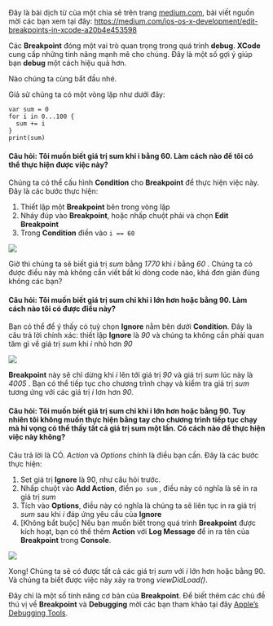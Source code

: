 Đây là bài dịch từ của một chia sẻ trên trang [medium.com](https://medium.com), bài viết nguồn mời các bạn xem tại đây: https://medium.com/ios-os-x-development/edit-breakpoints-in-xcode-a20b4e453598

Các **Breakpoint** đóng một vai trò quan trọng trong quá trình **debug**.
**XCode** cung cấp những tính năng mạnh mẽ cho chúng. Đây là một số gợi ý giúp bạn **debug** một cách hiệu quả hơn.

Nào chúng ta cùng bắt đầu nhé.

Giả sử chúng ta có một vòng lặp như dưới đây:

```
var sum = 0
for i in 0...100 {
  sum += i
}
print(sum)
```

#### Câu hỏi: Tôi muốn biết giá trị sum khi i bằng 60. Làm cách nào để tôi có thể thực hiện được việc này?

Chúng ta có thể cấu hình **Condition** cho **Breakpoint** để thực hiện việc này. Đây là các bước thực hiện:

1. Thiết lập một **Breakpoint** bên trong vòng lặp
2. Nháy đúp vào **Breakpoint**, hoặc nhấp chuột phải và chọn **Edit Breakpoint**
3. Trong **Condition** điền vào `i == 60`

![](https://images.viblo.asia/ef0ad716-a286-4cce-b856-8504f2d0f2f7.png)

Giờ thì chúng ta sẽ biết giá trị *sum* bằng *1770* khi *i*  bằng *60* . Chúng ta có được điều này mà không cần viết bất kì dòng code nào, khá đơn giản đúng không các bạn?

#### Câu hỏi: Tôi muốn biết giá trị sum chỉ khi i lớn hơn hoặc bằng 90. Làm cách nào tôi có được điều này?
Bạn có thể để ý thấy có tuỳ chọn **Ignore** nằm bên dưới **Condition**. Đây là câu trả lời chính xác: thiết lập **Ignore** là *90* và chúng ta không cần phải quan tâm gì về giá trị *sum*  khi *i* nhỏ hơn *90* 

![](https://images.viblo.asia/cba49eb1-adb3-4125-9c8d-47dab350ed92.png)

**Breakpoint** này sẽ chỉ dừng khi *i* lên tới giá trị *90*  và giá trị *sum* lúc này là *4005* . Bạn có thể tiếp tục cho chương trình chạy và kiểm tra giá trị *sum*  tương ứng với các giá trị *i* lơn hơn *90*.

#### Câu hỏi: Tôi muốn biết giá trị sum chỉ khi i lớn hơn hoặc bằng 90. Tuy nhiên tôi không muốn thực hiện bằng tay cho chương trình tiếp tục chạy mà hi vọng có thể thấy tất cả giá trị sum một lần. Có cách nào để thực hiện việc này không?

Câu trả lời là CÓ. *Action* và *Options* chính là điều bạn cần. Đây là các bước thực hiện:

1. Set giá trị **Ignore** là 90, như câu hỏi trước.
2. Nhấp chuột vào **Add Action**, điền `po sum` , điều này có nghĩa là sẽ in ra giá trị *sum*
3. Tích vào **Options**, điều này có nghĩa là chúng ta sẽ liên tục in ra giá trị *sum* sau khi *i* đáp ứng yêu cầu của **Ignore** 
4. [Không bắt buộc] Nếu bạn muốn biết trong quá trình **Breakpoint** được kích hoạt, bạn có thể thêm **Action** với **Log Message** để in ra tên của **Breakpoint** trong **Console**.

![](https://images.viblo.asia/4d2554fb-3afa-427b-a25b-2be589edd989.png)

Xong! Chúng ta sẽ có được tất cả các giá trị *sum* với *i* lớn hơn hoặc bằng 90. Và chúng ta biết được việc này xảy ra trong *viewDidLoad()*.

Đây chỉ là một số tính năng cơ bản của **Breakpoint**. Để biết thêm các chủ đề thú vị về **Breakpoint** và **Debugging** mời các bạn tham khảo tại đây [Apple’s Debugging Tools](https://developer.apple.com/library/content/documentation/DeveloperTools/Conceptual/debugging_with_xcode/chapters/debugging_tools.html).